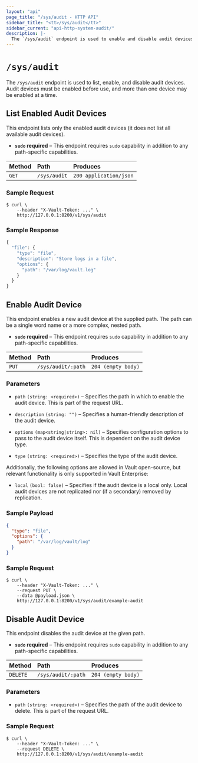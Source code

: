```yaml
---
layout: "api"
page_title: "/sys/audit - HTTP API"
sidebar_title: "<tt>/sys/audit</tt>"
sidebar_current: "api-http-system-audit/"
description: |-
  The `/sys/audit` endpoint is used to enable and disable audit devices.
---
```


# `/sys/audit`

The `/sys/audit` endpoint is used to list, enable, and disable audit devices.
Audit devices must be enabled before use, and more than one device may be
enabled at a time.

## List Enabled Audit Devices

This endpoint lists only the enabled audit devices (it does not list all
available audit devices).

- **`sudo` required** – This endpoint requires `sudo` capability in addition to
  any path-specific capabilities.

| Method   | Path                         | Produces               |
| :------- | :--------------------------- | :--------------------- |
| `GET`    | `/sys/audit`                 | `200 application/json` |

### Sample Request

```
$ curl \
    --header "X-Vault-Token: ..." \
    http://127.0.0.1:8200/v1/sys/audit
```

### Sample Response

```javascript
{
  "file": {
    "type": "file",
    "description": "Store logs in a file",
    "options": {
      "path": "/var/log/vault.log"
    }
  }
}
```

## Enable Audit Device

This endpoint enables a new audit device at the supplied path. The path can be a
single word name or a more complex, nested path.

- **`sudo` required** – This endpoint requires `sudo` capability in addition to
  any path-specific capabilities.

| Method   | Path                         | Produces               |
| :------- | :--------------------------- | :--------------------- |
| `PUT`    | `/sys/audit/:path`           | `204 (empty body)`     |

### Parameters

- `path` `(string: <required>)` – Specifies the path in which to enable the audit
  device. This is part of the request URL.

- `description` `(string: "")` – Specifies a human-friendly description of the
  audit device.

- `options` `(map<string|string>: nil)` – Specifies configuration options to
  pass to the audit device itself. This is dependent on the audit device type.

- `type` `(string: <required>)` – Specifies the type of the audit device.

Additionally, the following options are allowed in Vault open-source, but
relevant functionality is only supported in Vault Enterprise:

- `local` `(bool: false)` – Specifies if the audit device is a local only. Local
  audit devices are not replicated nor (if a secondary) removed by replication.

### Sample Payload

```json
{
  "type": "file",
  "options": {
    "path": "/var/log/vault/log"
  }
}
```

### Sample Request

```
$ curl \
    --header "X-Vault-Token: ..." \
    --request PUT \
    --data @payload.json \
    http://127.0.0.1:8200/v1/sys/audit/example-audit
```

## Disable Audit Device

This endpoint disables the audit device at the given path.

- **`sudo` required** – This endpoint requires `sudo` capability in addition to
  any path-specific capabilities.

| Method   | Path                         | Produces               |
| :------- | :--------------------------- | :--------------------- |
| `DELETE` | `/sys/audit/:path`           | `204 (empty body)`     |

### Parameters

- `path` `(string: <required>)` – Specifies the path of the audit device to
  delete. This is part of the request URL.

### Sample Request

```
$ curl \
    --header "X-Vault-Token: ..." \
    --request DELETE \
    http://127.0.0.1:8200/v1/sys/audit/example-audit
```
